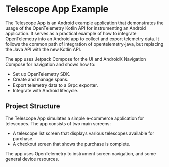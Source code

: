 # Telescope App Example

The Telescope App is an Android example application that demonstrates the usage of the OpenTelemetry Kotlin API for instrumenting an Android application. 
It serves as a practical example of how to integrate OpenTelemetry into an Android app to collect and export telemetry data.
It follows the common path of integration of opentelemetry-java, but replacing the Java API with the new Kotlin API.

The app uses Jetpack Compose for the UI and AndroidX Navigation Compose for navigation and shows how to:
  - Set up OpenTelemetry SDK.
  - Create and manage spans.
  - Export telemetry data to a Grpc exporter.
  - Integrate with Android lifecycle.

## Project Structure

The Telescope App simulates a simple e-commerce application for telescopes. The app consists of two main screens:
- A telescope list screen that displays various telescopes available for purchase.
- A checkout screen that shows the purchase is complete.

The app uses OpenTelemetry to instrument screen navigation, and some general device resources.